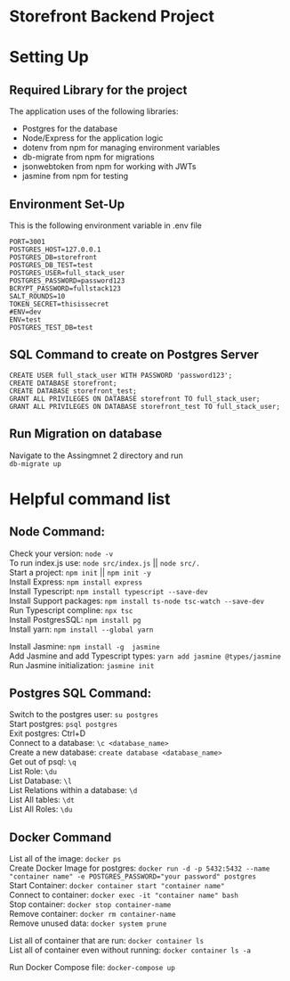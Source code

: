 # Storefront Backend Project

# Setting Up
## Required Library for the project
The application uses of the following libraries:
- Postgres for the database
- Node/Express for the application logic
- dotenv from npm for managing environment variables
- db-migrate from npm for migrations
- jsonwebtoken from npm for working with JWTs
- jasmine from npm for testing


## Environment Set-Up
This is the following environment variable in .env file
```
PORT=3001
POSTGRES_HOST=127.0.0.1
POSTGRES_DB=storefront
POSTGRES_DB_TEST=test
POSTGRES_USER=full_stack_user
POSTGRES_PASSWORD=password123
BCRYPT_PASSWORD=fullstack123
SALT_ROUNDS=10
TOKEN_SECRET=thisissecret
#ENV=dev
ENV=test
POSTGRES_TEST_DB=test
```
## SQL Command to create on Postgres Server
`CREATE USER full_stack_user WITH PASSWORD 'password123';`  <br/>
`CREATE DATABASE storefront;`  <br/>
`CREATE DATABASE storefront_test;`  <br/>
`GRANT ALL PRIVILEGES ON DATABASE storefront TO full_stack_user;`  <br/>
`GRANT ALL PRIVILEGES ON DATABASE storefront_test TO full_stack_user;`  <br/>

## Run Migration on database
Navigate to the Assingmnet 2 directory and run  <br/>
`db-migrate up`


# Helpful command list
## Node Command:
Check your version: `node -v`  <br/>
To run index.js use: `node src/index.js`   ||  `node src/.`  <br/>
Start a project: `npm init`  || `npm init -y`  <br/>
Install Express: `npm install express`  <br/>
Install Typescript: `npm install typescript --save-dev`  <br/>
Install Support packages: `npm install ts-node tsc-watch --save-dev`  <br/>
Run Typescript compline: `npx tsc`  <br/>
Install PostgresSQL: `npm install pg`  <br/>
Install yarn: `npm install --global yarn`  <br/>

Install Jasmine: `npm install -g  jasmine`  <br/>
Add Jasmine and add Typescript types: `yarn add jasmine @types/jasmine`  <br/>
Run Jasmine initialization: `jasmine init`  <br/>

## Postgres SQL Command:
Switch to the postgres user: `su postgres`  <br/>
Start postgres: `psql postgres`  <br/>
Exit postgres: Ctrl+D  <br/>
Connect to a database: `\c <database_name>`  <br/>
Create a new database: `create database <database_name>`  <br/>
Get out of psql: `\q`  <br/>
List Role: `\du` <br/>
List Database: `\l`  <br/>
List Relations within a database: `\d`  <br/>
List All tables: `\dt`  <br/>
List All Roles: `\du`  <br/>

## Docker Command
List all of the image: `docker ps`  <br/>
Create Docker Image for postgres: `docker run -d -p 5432:5432 --name "container name" -e POSTGRES_PASSWORD="your password" postgres`  <br/>
Start Container: `docker container start "container name"`  <br/>
Connect to container: `docker exec -it "container name" bash`  <br/>
Stop container: `docker stop container-name`  <br/>
Remove container: `docker rm container-name`  <br/>
Remove unused data: `docker system prune`  <br/>

List all of container that are run: `docker container ls`  <br/>
List all of container even without running: `docker container ls -a`  <br/>

Run Docker Compose file: `docker-compose up`  <br/>